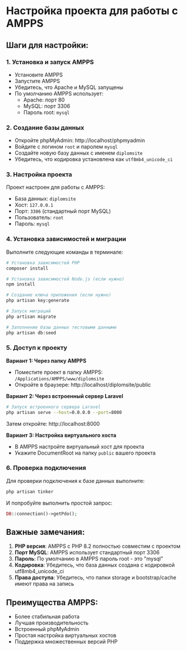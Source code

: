 # Настройка проекта для работы с AMPPS

## Шаги для настройки:

### 1. Установка и запуск AMPPS
- Установите AMPPS
- Запустите AMPPS
- Убедитесь, что Apache и MySQL запущены
- По умолчанию AMPPS использует:
  - Apache: порт 80
  - MySQL: порт 3306
  - Пароль root: `mysql`

### 2. Создание базы данных
- Откройте phpMyAdmin: http://localhost/phpmyadmin
- Войдите с логином `root` и паролем `mysql`
- Создайте новую базу данных с именем `diplomsite`
- Убедитесь, что кодировка установлена как `utf8mb4_unicode_ci`

### 3. Настройка проекта
Проект настроен для работы с AMPPS:
- База данных: `diplomsite`
- Хост: `127.0.0.1`
- Порт: `3306` (стандартный порт MySQL)
- Пользователь: `root`
- Пароль: `mysql`

### 4. Установка зависимостей и миграции
Выполните следующие команды в терминале:

```bash
# Установка зависимостей PHP
composer install

# Установка зависимостей Node.js (если нужно)
npm install

# Создание ключа приложения (если нужно)
php artisan key:generate

# Запуск миграций
php artisan migrate

# Заполнение базы данных тестовыми данными
php artisan db:seed
```

### 5. Доступ к проекту
**Вариант 1: Через папку AMPPS**
- Поместите проект в папку AMPPS: `/Applications/AMPPS/www/diplomsite`
- Откройте в браузере: http://localhost/diplomsite/public

**Вариант 2: Через встроенный сервер Laravel**
```bash
# Запуск встроенного сервера Laravel
php artisan serve --host=0.0.0.0 --port=8000
```
Затем откройте: http://localhost:8000

**Вариант 3: Настройка виртуального хоста**
- В AMPPS настройте виртуальный хост для проекта
- Укажите DocumentRoot на папку `public` вашего проекта

### 6. Проверка подключения
Для проверки подключения к базе данных выполните:
```bash
php artisan tinker
```
И попробуйте выполнить простой запрос:
```php
DB::connection()->getPdo();
```

## Важные замечания:

1. **PHP версия**: AMPPS с PHP 8.2 полностью совместим с проектом
2. **Порт MySQL**: AMPPS использует стандартный порт 3306
3. **Пароль**: По умолчанию в AMPPS пароль root - это "mysql"
4. **Кодировка**: Убедитесь, что база данных создана с кодировкой utf8mb4_unicode_ci
5. **Права доступа**: Убедитесь, что папки storage и bootstrap/cache имеют права на запись

## Преимущества AMPPS:
- Более стабильная работа
- Лучшая производительность
- Встроенный phpMyAdmin
- Простая настройка виртуальных хостов
- Поддержка множественных версий PHP 